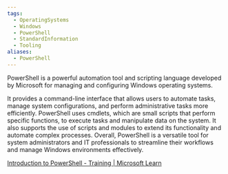 ```yaml
---
tags:
  - OperatingSystems
  - Windows
  - PowerShell
  - StandardInformation
  - Tooling
aliases:
  - PowerShell
---
```

PowerShell is a powerful automation tool and scripting language developed by Microsoft for managing and configuring Windows operating systems. 

It provides a command-line interface that allows users to automate tasks, manage system configurations, and perform administrative tasks more efficiently. PowerShell uses cmdlets, which are small scripts that perform specific functions, to execute tasks and manipulate data on the system. It also supports the use of scripts and modules to extend its functionality and automate complex processes. Overall, PowerShell is a versatile tool for system administrators and IT professionals to streamline their workflows and manage Windows environments effectively.

[Introduction to PowerShell - Training | Microsoft Learn](https://learn.microsoft.com/en-us/training/modules/introduction-to-powershell/)

